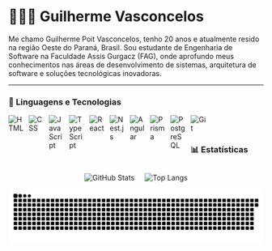 # 🧑🏻‍💻 Guilherme Vasconcelos

Me chamo Guilherme Poit Vasconcelos, tenho 20 anos e atualmente resido na região Oeste do Paraná, Brasil. Sou estudante de Engenharia de Software na Faculdade Assis Gurgacz (FAG), onde aprofundo meus conhecimentos nas áreas de desenvolvimento de sistemas, arquitetura de software e soluções tecnológicas inovadoras.

---

### 🤖 Linguagens e Tecnologias

<img 
    align="left" 
    alt="HTML"
    title="HTML" 
    width="30px" 
    style="padding-right: 10px;" 
    src="https://cdn.jsdelivr.net/gh/devicons/devicon@latest/icons/html5/html5-original.svg" 
/>
<img 
    align="left" 
    alt="CSS" 
    title="CSS"
    width="30px" 
    style="padding-right: 10px;" 
    src="https://cdn.jsdelivr.net/gh/devicons/devicon@latest/icons/css3/css3-original.svg" 
/>
<img 
    align="left" 
    alt="JavaScript" 
    title="JavaScript"
    width="30px" 
    style="padding-right: 10px;" 
    src="https://cdn.jsdelivr.net/gh/devicons/devicon@latest/icons/javascript/javascript-original.svg" 
/>
<img 
    align="left" 
    alt="TypeScript"
    title="TypeScript" 
    width="30px" 
    style="padding-right: 10px;" 
    src="https://cdn.jsdelivr.net/gh/devicons/devicon@latest/icons/typescript/typescript-original.svg" 
/>
<img 
    align="left" 
    alt="React"
    title="React" 
    width="30px" 
    style="padding-right: 10px;" 
    src="https://cdn.jsdelivr.net/gh/devicons/devicon@latest/icons/react/react-original.svg" 
/>
<img 
    align="left" 
    alt="Nest.js" 
    title="Nest.js"
    width="30px" 
    style="padding-right: 10px;" 
    src="https://cdn.jsdelivr.net/gh/devicons/devicon@latest/icons/nestjs/nestjs-original.svg" 
/>
<img 
    align="left" 
    alt="Angular" 
    title="Angular"
    width="30px" 
    style="padding-right: 10px;" 
    src="https://cdn.jsdelivr.net/gh/devicons/devicon@latest/icons/angular/angular-original.svg" 
/>
<img 
    align="left" 
    alt="Prisma" 
    title="Prisma"
    width="30px" 
    style="padding-right: 10px;" 
    src="https://cdn.jsdelivr.net/gh/devicons/devicon@latest/icons/prisma/prisma-original.svg" 
/>
<img 
    align="left" 
    alt="PostgreSQL" 
    title="PostgreSQL"
    width="30px" 
    style="padding-right: 10px;" 
    src="https://cdn.jsdelivr.net/gh/devicons/devicon@latest/icons/postgresql/postgresql-original.svg" 
/>
<img 
    align="left" 
    alt="Git" 
    title="Git"
    width="30px" 
    style="padding-right: 10px;" 
    src="https://cdn.jsdelivr.net/gh/devicons/devicon@latest/icons/git/git-original.svg" 
/>
<br/>
<br/>

### 📊 Estatísticas

<div align="center" style="display: flex; justify-content: center; gap: 20px;">

  <img 
    alt="GitHub Stats" 
    height="180" 
    src="https://github-readme-stats.vercel.app/api?username=GPVasconcelos&show_icons=true&theme=tokyonight&include_all_commits=true&count_private=true&locale=pt-br" 
  />

  <img 
    alt="Top Langs" 
    height="180" 
    src="https://github-readme-stats.vercel.app/api/top-langs/?username=GPVasconcelos&layout=compact&theme=tokyonight&custom_title=Tecnologias&langs_count=9"
  />

</div>


<picture align="center">
  <source media="(prefers-color-scheme: dark)" srcset="https://raw.githubusercontent.com/GPVasconcelos/GPVasconcelos/output/github-contribution-grid-snake-dark.svg">
  <source media="(prefers-color-scheme: light)" srcset="https://raw.githubusercontent.com/GPVasconcelos/GPVasconcelos/output/github-contribution-grid-snake-dark.svg">
  <img align="center" alt="github contribution grid snake animation" src="https://raw.githubusercontent.com/GPVasconcelos/GPVasconcelos/output/github-contribution-grid-snake.svg">
</picture>
